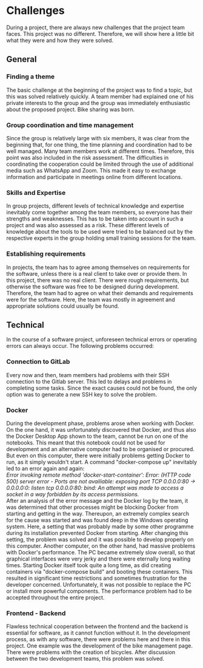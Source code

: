# Challenges 

During a project, there are always new challenges that the project team faces. This project was no different. Therefore, we will show here a little bit what they were and how they were solved.

## General

### Finding a theme

The basic challenge at the beginning of the project was to find a topic, but this was solved relatively quickly. A team member had explained one of his private interests to the group and the group was immediately enthusiastic about the proposed project. Bike sharing was born.

### Group coordination and time management

Since the group is relatively large with six members, it was clear from the beginning that, for one thing, the time planning and coordination had to be well managed. Many team members work at different times. Therefore, this point was also included in the risk assessment. The difficulties in coordinating the cooperation could be limited through the use of additional media such as WhatsApp and Zoom. This made it easy to exchange information and participate in meetings online from different locations.

### Skills and Expertise

In group projects, different levels of technical knowledge and expertise inevitably come together among the team members, so everyone has their strengths and weaknesses. This has to be taken into account in such a project and was also assessed as a risk. These different levels of knowledge about the tools to be used were tried to be balanced out by the respective experts in the group holding small training sessions for the team.

### Establishing requirements
In projects, the team has to agree among themselves on requirements for the software, unless there is a real client to take over or provide them. In this project, there was no real client. There were rough requirements, but otherwise the software was free to be designed during development. Therefore, the team had to agree on what their demands and requirements were for the software. Here, the team was mostly in agreement and appropriate solutions could usually be found.

## Technical

In the course of a software project, unforeseen technical errors or operating errors can always occur. The following problems occurred:

### Connection to GitLab 
Every now and then, team members had problems with their SSH connection to the Gitlab server. This led to delays and problems in completing some tasks. Since the exact causes could not be found, the only option was to generate a new SSH key to solve the problem. 

### Docker
During the development phase, problems arose when working with Docker. On the one hand, it was unfortunately discovered that Docker, and thus also the Docker Desktop App shown to the team, cannot be run on one of the notebooks. This meant that this notebook could not be used for development and an alternative computer had to be organised or procured. But even on this computer, there were initially problems getting Docker to run, as it simply wouldn't start. A command "docker-compose up" inevitably led to an error again and again: <br />
_Error invoking remote method 'docker-start-container': Error: (HTTP code 500) server error - Ports are not availiable: exposing port TCP 0.0.0.0:80 -> 0.0.0.0:0: listen tcp 0.0.0.0:80: bind: An attempt was made to access a socket in a way forbidden by its access permissions._
<br />
After an analysis of the error message and the Docker log by the team, it was determined that other processes might be blocking Docker from starting and getting in the way. Thereupon, an extremely complex search for the cause was started and was found deep in the Windows operating system. Here, a setting that was probably made by some other programme during its installation prevented Docker from starting. After changing this setting, the problem was solved and it was possible to develop properly on this computer. 
Another computer, on the other hand, had massive problems with Docker's performance. The PC became extremely slow overall, so that graphical interfaces were very jerky and there were eternally long waiting times. Starting Docker itself took quite a long time, as did creating containers via "docker-compose build" and booting these containers. This resulted in significant time restrictions and sometimes frustration for the developer concerned. Unfortunately, it was not possible to replace the PC or install more powerful components. The performance problem had to be accepted throughout the entire project.

### Frontend - Backend

Flawless technical cooperation between the frontend and the backend is essential for software, as it cannot function without it. In the development process, as with any software, there were problems here and there in this project. One example was the development of the bike management page. There were problems with the creation of bicycles. After discussion between the two development teams, this problem was solved.






